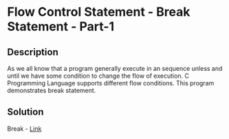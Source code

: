 # Flow Control Statement - Break Statement - Part-1

## Description 
As we all know that a program generally execute in an sequence unless and until we have some condition to change the flow of execution. 
C Programming Language supports different flow conditions. This program demonstrates break statement.

## Solution

Break - [Link](https://github.com/rammya29/Emertxe-Internship/blob/main/Advanced%20-%20C/Sample%20Programs/Chapter-1%20:%20%20Basic%20Refresher/Program-25%20:%20Flow%20Control%20-%20Break%20-%20P1/break.c)

